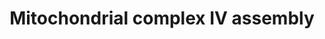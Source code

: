 ---
annotations:
- type: Pathway Ontology
  value: electron transport chain pathway
- type: Pathway Ontology
  value: oxidative phosphorylation pathway
authors:
- Annabaya
- Marvin M2
- Eweitz
description: Complex IV or cytochrome c oxidase (COX) catalyses the oxidation of cytochrome
  c and the reduction of oxygen to water, coupled to proton translocation. Mammalian
  cIV contains 13 subunits. MT-CO1 is the largest catalytic subunit. MT-CO2 is the
  second core subunit. MT-CO3, the third core subunit has no direct catalytic role.
  The supernumerary subunits do not seem to have a catalytic role, but are thought
  to be important for the stabilization and regulation of the catalytic core. Complex
  IV is the only OXPHOS complex containing tissue-specific and developmentally regulated
  isoforms.
last-edited: 2021-05-22
organisms:
- Homo sapiens
redirect_from:
- /index.php/Pathway:WP4922
- /instance/WP4922
schema-jsonld:
- '@context': https://schema.org/
  '@id': https://wikipathways.github.io/pathways/WP4922.html
  '@type': Dataset
  creator:
    '@type': Organization
    name: WikiPathways
  description: Complex IV or cytochrome c oxidase (COX) catalyses the oxidation of
    cytochrome c and the reduction of oxygen to water, coupled to proton translocation.
    Mammalian cIV contains 13 subunits. MT-CO1 is the largest catalytic subunit. MT-CO2
    is the second core subunit. MT-CO3, the third core subunit has no direct catalytic
    role. The supernumerary subunits do not seem to have a catalytic role, but are
    thought to be important for the stabilization and regulation of the catalytic
    core. Complex IV is the only OXPHOS complex containing tissue-specific and developmentally
    regulated isoforms.
  keywords:
  - COX6C
  - COX5B
  - Heme B
  - COX7B
  - SURF1
  - COX6A1
  - HIGD1A
  - MT-CO3
  - COX15
  - COX5A
  - PET100
  - COX6B1
  - SCO2
  - COA3
  - CMC1
  - COX8A
  - TACO1
  - COX18
  - MT-CO2
  - COX7C
  - MT-CO1
  - Copper
  - NDUFA4
  - Heme O
  - PNKD
  - COX14
  - SMIM20
  - COX7A2
  - COX4I1
  - COX16
  - COX11
  - COX10
  - COX19
  - TMEM177
  - COX20
  - COA6
  - COX17
  - PET117
  - Heme A
  license: CC0
  name: Mitochondrial complex IV assembly
seo: CreativeWork
title: Mitochondrial complex IV assembly
wpid: WP4922
---